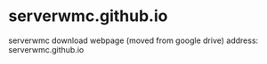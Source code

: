 # serverwmc.github.io
serverwmc download webpage (moved from google drive)
address:  serverwmc.github.io
